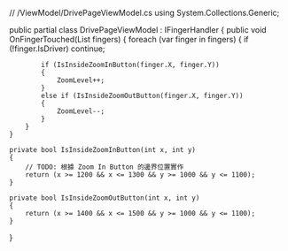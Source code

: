 

// /ViewModel/DrivePageViewModel.cs
using System.Collections.Generic;

public partial class DrivePageViewModel : IFingerHandler
{
    public void OnFingerTouched(List<FingerStatus> fingers)
    {
        foreach (var finger in fingers)
        {
            if (!finger.IsDriver) continue;

            if (IsInsideZoomInButton(finger.X, finger.Y))
            {
                ZoomLevel++;
            }
            else if (IsInsideZoomOutButton(finger.X, finger.Y))
            {
                ZoomLevel--;
            }
        }
    }

    private bool IsInsideZoomInButton(int x, int y)
    {
        // TODO: 根據 Zoom In Button 的邊界位置實作
        return (x >= 1200 && x <= 1300 && y >= 1000 && y <= 1100);
    }

    private bool IsInsideZoomOutButton(int x, int y)
    {
        return (x >= 1400 && x <= 1500 && y >= 1000 && y <= 1100);
    }
}

